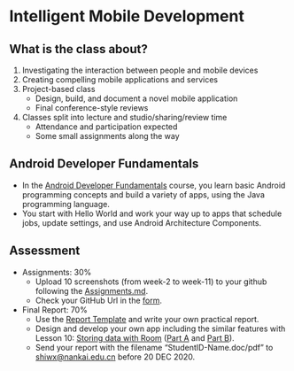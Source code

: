 # Intelligent Mobile Development

## What is the class about?

1. Investigating the interaction between people and mobile devices
2. Creating compelling mobile applications and services
3. Project-based class
    - Design, build, and document a novel mobile application
    - Final conference-style reviews
4. Classes split into lecture and studio/sharing/review time
    - Attendance and participation expected
    - Some small assignments along the way


## Android Developer Fundamentals
- In the [Android Developer Fundamentals](https://developer.android.com/courses/fundamentals-training/overview-v2) course, you learn basic Android programming concepts and build a variety of apps, using the Java programming language. 
- You start with Hello World and work your way up to apps that schedule jobs, update settings, and use Android Architecture Components.

## Assessment
- Assignments: 30%
    - Upload 10 screenshots (from week-2 to week-11) to your github following the [Assignments.md](./Assignments.md).
    - Check your GitHub Url in the [form](https://docs.qq.com/sheet/DRmxJek93RFdTSHNX).
- Final Report: 70%
    - Use the [Report Template](./Final_Report.docx) and write your own practical report.
    - Design and develop your own app including the similar features  with Lesson 10: [Storing data with Room](https://google-developer-training.github.io/android-developer-fundamentals-course-concepts-v2/unit-4-saving-user-data/lesson-10-storing-data-with-room/10-1-c-room-livedata-viewmodel/10-1-c-room-livedata-viewmodel.html) ([Part A](https://developer.android.com/codelabs/android-training-livedata-viewmodel#0) and [Part B](https://developer.android.com/codelabs/android-training-room-delete-data#0)).
    - Send your report with the filename “StudentID-Name.doc/pdf” to shiwx@nankai.edu.cn before 20 DEC 2020.